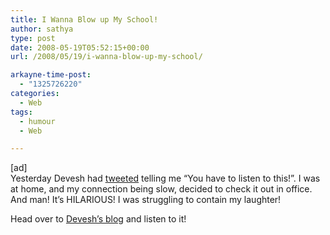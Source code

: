 ```yaml
---
title: I Wanna Blow up My School!
author: sathya
type: post
date: 2008-05-19T05:52:15+00:00
url: /2008/05/19/i-wanna-blow-up-my-school/

arkayne-time-post:
  - "1325726220"
categories:
  - Web
tags:
  - humour
  - Web

---
```

[ad]  
Yesterday Devesh had [tweeted][1] telling me &#8220;You have to listen to this!&#8221;. I was at home, and my connection being slow, decided to check it out in office. And man! It&#8217;s HILARIOUS! I was struggling to contain my laughter!

Head over to [Devesh&#8217;s blog][2] and listen to it!

 [1]: https://twitter.com/deveshm/statuses/814144507
 [2]: https://devesh.net/blog/2008/05/18/i-want-to-blow-up-my-school/
